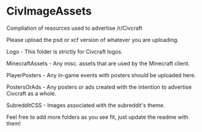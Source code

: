 # CivImageAssets
Compliation of resources used to advertise /r/Civcraft

Please upload the psd or xcf version of whatever you are uploading.

Logo - This folder is strictly for Civcraft logos.

MinecraftAssets - Any misc. assets that are used by the Minecraft client.

PlayerPosters - Any in-game events with posters should be uploaded here.

PostersOrAds - Any posters or ads created with the intention to advertise Civcraft as a whole.

SubredditCSS - Images associated with the subreddit's theme.

Feel free to add more folders as you see fit, just update the readme with them!
